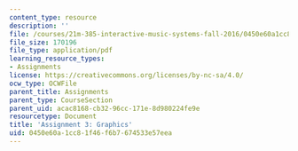```yaml
---
content_type: resource
description: ''
file: /courses/21m-385-interactive-music-systems-fall-2016/0450e60a1cc81f46f6b7674533e57eea_MIT21M_385F16_pset3.pdf
file_size: 170196
file_type: application/pdf
learning_resource_types:
- Assignments
license: https://creativecommons.org/licenses/by-nc-sa/4.0/
ocw_type: OCWFile
parent_title: Assignments
parent_type: CourseSection
parent_uid: acac8168-cb32-96cc-171e-8d980224fe9e
resourcetype: Document
title: 'Assignment 3: Graphics'
uid: 0450e60a-1cc8-1f46-f6b7-674533e57eea
---
```

